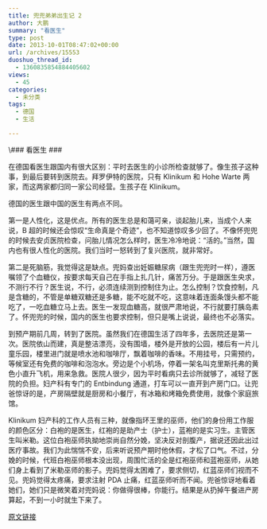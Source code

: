 ```yaml
---
title: 兜兜弟弟出生记 2
author: 大鹏
summary: "看医生"
type: post
date: 2013-10-01T08:47:02+00:00
url: /archives/15553
duoshuo_thread_id:
  - 1360835854884405602
views:
  - 45
categories:
  - 未分类
tags:
  - 德国
  - 生活

---
```

<!--:zh-->\### 看医生 ###

在德国看医生跟国内有很大区别：平时去医生的小诊所检查就够了。像生孩子这种事，到最后要转到医院去。拜罗伊特的医院，只有 Klinikum 和 Hohe Warte 两家，而这两家都归同一家公司经营。生孩子在 Klinikum。

德国的医生跟中国的医生有两点不同。

<!--:-->

<!--more-->

<!--:zh-->

第一是人性化，这是优点。所有的医生总是和蔼可亲，谈起胎儿来，当成个人来说，B 超的时候还会惊叹“生命真是个奇迹”，也不知道惊叹多少回了。不像怀兜兜的时候去安贞医院检查，问胎儿情况怎么样时，医生冷冷地说：“活的。”当然，国内也有很人性化的医院。我们当时一怒转到了复兴医院，就非常好。

第二是死脑筋，我觉得这是缺点。兜妈查出妊娠糖尿病（跟生兜兜时一样），遵医嘱领了个血糖仪，按要求每天自己在手指上扎几针，痛苦万分。于是跟医生央求，不测行不行？医生说，不行，必须连续测到控制住为止。怎么控制？饮食控制，凡是含糖的，不管是单糖双糖还是多糖，能不吃就不吃，这意味着连面条馒头都不能吃了，一吃血糖立马上去。医生一发现血糖高，就很严肃地说，不行就要打胰岛素了。怀兜兜的时候，国内的医生也要求控制，但只是嘴上说说，最终也不必落实。

到预产期前几周，转到了医院。虽然我们在德国生活了四年多，去医院还是第一次。医院依山而建，真是整洁漂亮，没有围墙，楼外是开放的公园，楼后有一片儿童乐园，楼里进门就是喷水池和咖啡厅，飘着咖啡的香味。不用挂号，只需预约，等候室还有免费的咖啡和泡泡水。旁边是个小机场，停着一架名叫克里斯托弗的黄色小直升飞机，用来急救。医院人很少，因为平时看病只去诊所就够了，减轻了医院的负担。妇产科有专门的 Entbindung 通道，打车可以一直开到产房门口。让兜爸惊讶的是，产房隔壁就是厨房和小餐厅，有冰箱和烤箱免费使用，就像个家庭旅馆。

Klinikum 妇产科的工作人员有三种，就像指环王里的巫师，他们的身份用工作服的颜色区分：白袍的是医生，红袍的是助产士（护士），蓝袍的是实习生。主管医生叫米勒。这位白袍巫师执拗地崇尚自然分娩，坚决反对剖腹产，据说还因此出过医疗事故。我们为此惴惴不安，后来听说预产期时他休假，才松了口气。不过，分娩的时候，代班白袍巫师根本没出现，周围忙活的全是红袍巫师和蓝袍巫师，从她们身上看到了米勒巫师的影子。兜妈觉得太困难了，要求侧切，红蓝巫师们视而不见。兜妈觉得太疼痛，要求注射 PDA 止痛，红蓝巫师听而不闻。兜爸惊讶地看着她们，她们只是微笑着对兜妈说：你做得很棒，你能行。结果是从扔掉午餐进产房算起，不到一小时就生下来了。<!--:-->

[原文链接](http://dapengde.com/archives/15553)

